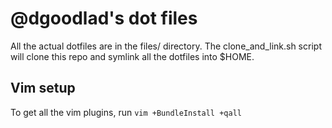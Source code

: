 # @dgoodlad's dot files

All the actual dotfiles are in the files/ directory. The clone_and_link.sh
script will clone this repo and symlink all the dotfiles into $HOME.

## Vim setup

To get all the vim plugins, run `vim +BundleInstall +qall`
